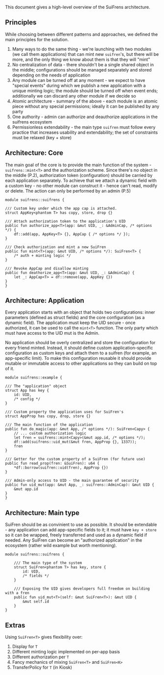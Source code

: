 This document gives a high-level overview of the SuiFrens architecture.

## Principles

While choosing between different patterns and approaches, we defined the main principles for the solution.

1. Many ways to do the same thing - we're launching with two modules (we call them applications) that can mint new `suifren`'s, but there will be more, and the only thing we know about them is that they will "mint"
2. No centralization of data - there shouldn't be a single shared object in the middle; configurations should be managed separately and stored depending on the needs of application
3. Any module can be turned off at any moment - we expect to have "special events" during which we publish a new application with a unique minting logic; the module should be turned off when event ends; additionally we can discard any other module if we decide so
4. Atomic architecture - summary of the above - each module is an atomic piece without any special permissions; ideally it can be published by any party
5. One authority - admin can authorize and deauthorize applications in the suifrens ecosystem
6. Permissionless extendability - the main type `suifren` must follow every practice that increases usability and extendability; the set of constraints must be relaxed (key + store)

## Architecture: Core

The main goal of the core is to provide the main function of the system - `suifrens::mint<T>` and the authorization scheme. Since there's no object in the middle (P.2), authorization token (configuration) should be carried by each application separately. To achieve that we attach a dynamic field with a custom key - no other module can construct it - hence can't read, modify or delete. The action can only be performed by an admin (P.5)

```move
module suifrens::suifrens {

/// Custom key under which the app cap is attached.
struct AppKey<phantom T> has copy, store, drop {}

/// Attach authorization token to the application's UID
public fun authorize_app<T>(app: &mut UID, _: &AdminCap, /* options */) {
    df::add(app, AppKey<T> {}, AppCap { /* options */ });
}

/// Check authorization and mint a new SuiFren
public fun mint<T>(app: &mut UID, /* options */): SuiFren<T> {
    /* auth + minting logic */
}

/// Revoke AppCap and disallow minting
public fun deathorize_app<T>(app: &mut UID, _: &AdminCap) {
    let _: AppCap<T> = df::remove(app, AppKey {})
}
}
```

## Architecture: Application

Every application starts with an object that holds two configurations: inner parameters (defined as struct fields) and the core configuration (as a dynamic field). The application must keep the UID secure - once authorized, it can be used to call the `mint<T>` function. The only party which must have access to the UID mut is the Admin.

No application should be overly centralized and store the configuration for every friend minted. Instead, it should define custom application-specific configuration as custom keys and attach them to a suifren (for example, an app-specific limit). To make this configuration reusable it should provide mutable or immutable access to other applications so they can build on top of it.

```move
module suifrens::example {

/// The "application" object
struct App has key {
    id: UID,
    /* config */
}

/// Custom property the application uses for SuiFren's
struct AppProp has copy, drop, store {}

/// The main function of the application
public fun do_magic(app: &mut App, /* options */): SuiFren<Capy> {
    // ... custom authorization logic
    let fren = suifrens::mint<Capy>(&mut app.id, /* options */);
    df::add(suifrens::uid_mut(&mut fren, AppProp {}, 1337));
    fren
}

/// Getter for the custom property of a SuiFren (for future use)
public fun read_prop(fren: &SuiFren): u64 {
    *df::borrow(suifren::uid(fren), AppProp {})
}

/// Admin-only access to UID - the main guarantee of security
public fun uid_mut(app: &mut App, _: suifrens::AdminCap): &mut UID {
    &mut app.id
}
}
```

## Architecture: Main type

SuiFren should be as convinient to use as possible. It should be extendable - any application can add app-specific fields to it; it must have `key + store` so it can be wrapped, freely transferred and used as a dynamic field if needed. Any SuiFren can become an "authorized application" in the ecosystem (rather wild example but worth mentioning).

```move
module suifrens::suifrens {

    /// The main type of the system
    struct SuiFren<phantom T> has key, store {
        id: UID,
        /* fields */
    }

    /// Exposing the UID gives developers full freedom on building with a fren
    public fun uid_mut<T>(self: &mut SuiFren<T>): &mut UID {
        &mut self.id
    }
}
```

## Extras

Using `SuiFren<T>` gives flexibility over:
1. Display for `T`
2. Different minting logic implemented on per-app basis
3. Different authorization per `T`
4. Fancy mechanics of mixing `SuiFren<T>` and `SuiFren<K>`
5. TransferPolicy for `T` (in Kiosk)
